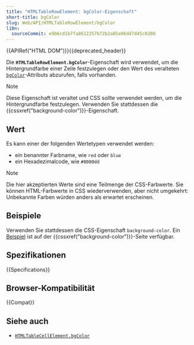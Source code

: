 ```yaml
---
title: "HTMLTableRowElement: bgColor-Eigenschaft"
short-title: bgColor
slug: Web/API/HTMLTableRowElement/bgColor
l10n:
  sourceCommit: e9b6cd1b7fa8612257b72b2a85a96dd7d45c0200
---
```


{{APIRef("HTML DOM")}}{{deprecated_header}}

Die **`HTMLTableRowElement.bgColor`**-Eigenschaft wird verwendet, um die Hintergrundfarbe einer Zeile festzulegen oder den Wert des veralteten [`bgColor`](/de/docs/Web/HTML/Reference/Elements/tr#bgcolor)-Attributs abzurufen, falls vorhanden.

> [!NOTE]
> Diese Eigenschaft ist veraltet und CSS sollte verwendet werden, um die Hintergrundfarbe festzulegen. Verwenden Sie stattdessen die {{cssxref("background-color")}}-Eigenschaft.

## Wert

Es kann einer der folgenden Wertetypen verwendet werden:

- ein benannter Farbname, wie `red` oder `blue`
- ein Hexadezimalcode, wie `#0000dd`

> [!NOTE]
> Die hier akzeptierten Werte sind eine Teilmenge der CSS-Farbwerte. Sie können HTML-Farbwerte in CSS wiederverwenden, aber nicht umgekehrt: Unbekannte Farben würden anders als erwartet erscheinen.

## Beispiele

Verwenden Sie stattdessen die CSS-Eigenschaft `background-color`. Ein [Beispiel](/de/docs/Web/CSS/background-color#colorize_tables) ist auf der {{cssxref("background-color")}}-Seite verfügbar.

## Spezifikationen

{{Specifications}}

## Browser-Kompatibilität

{{Compat}}

## Siehe auch

- [`HTMLTableCellElement.bgColor`](/de/docs/Web/API/HTMLTableCellElement/bgColor)
